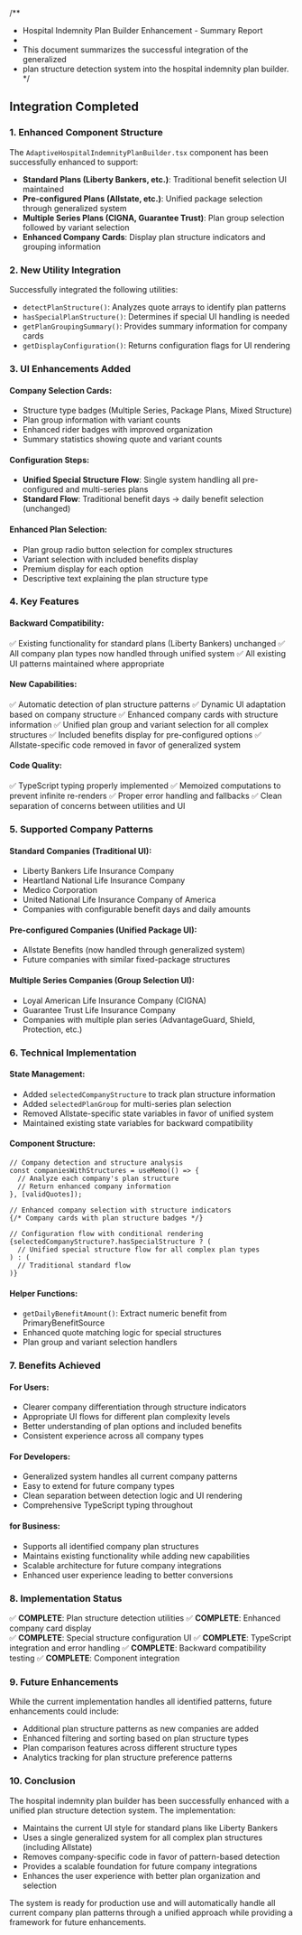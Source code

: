 /**
 * Hospital Indemnity Plan Builder Enhancement - Summary Report
 * 
 * This document summarizes the successful integration of the generalized 
 * plan structure detection system into the hospital indemnity plan builder.
 */

## Integration Completed

### 1. Enhanced Component Structure
The `AdaptiveHospitalIndemnityPlanBuilder.tsx` component has been successfully enhanced to support:

- **Standard Plans (Liberty Bankers, etc.)**: Traditional benefit selection UI maintained
- **Pre-configured Plans (Allstate, etc.)**: Unified package selection through generalized system
- **Multiple Series Plans (CIGNA, Guarantee Trust)**: Plan group selection followed by variant selection
- **Enhanced Company Cards**: Display plan structure indicators and grouping information

### 2. New Utility Integration
Successfully integrated the following utilities:
- `detectPlanStructure()`: Analyzes quote arrays to identify plan patterns
- `hasSpecialPlanStructure()`: Determines if special UI handling is needed
- `getPlanGroupingSummary()`: Provides summary information for company cards
- `getDisplayConfiguration()`: Returns configuration flags for UI rendering

### 3. UI Enhancements Added

#### Company Selection Cards:
- Structure type badges (Multiple Series, Package Plans, Mixed Structure)
- Plan group information with variant counts
- Enhanced rider badges with improved organization
- Summary statistics showing quote and variant counts

#### Configuration Steps:
- **Unified Special Structure Flow**: Single system handling all pre-configured and multi-series plans
- **Standard Flow**: Traditional benefit days → daily benefit selection (unchanged)

#### Enhanced Plan Selection:
- Plan group radio button selection for complex structures
- Variant selection with included benefits display
- Premium display for each option
- Descriptive text explaining the plan structure type

### 4. Key Features

#### Backward Compatibility:
✅ Existing functionality for standard plans (Liberty Bankers) unchanged
✅ All company plan types now handled through unified system
✅ All existing UI patterns maintained where appropriate

#### New Capabilities:
✅ Automatic detection of plan structure patterns
✅ Dynamic UI adaptation based on company structure
✅ Enhanced company cards with structure information
✅ Unified plan group and variant selection for all complex structures
✅ Included benefits display for pre-configured options
✅ Allstate-specific code removed in favor of generalized system

#### Code Quality:
✅ TypeScript typing properly implemented
✅ Memoized computations to prevent infinite re-renders
✅ Proper error handling and fallbacks
✅ Clean separation of concerns between utilities and UI

### 5. Supported Company Patterns

#### Standard Companies (Traditional UI):
- Liberty Bankers Life Insurance Company
- Heartland National Life Insurance Company  
- Medico Corporation
- United National Life Insurance Company of America
- Companies with configurable benefit days and daily amounts

#### Pre-configured Companies (Unified Package UI):
- Allstate Benefits (now handled through generalized system)
- Future companies with similar fixed-package structures

#### Multiple Series Companies (Group Selection UI):
- Loyal American Life Insurance Company (CIGNA)
- Guarantee Trust Life Insurance Company
- Companies with multiple plan series (AdvantageGuard, Shield, Protection, etc.)

### 6. Technical Implementation

#### State Management:
- Added `selectedCompanyStructure` to track plan structure information
- Added `selectedPlanGroup` for multi-series plan selection
- Removed Allstate-specific state variables in favor of unified system
- Maintained existing state variables for backward compatibility

#### Component Structure:
```tsx
// Company detection and structure analysis
const companiesWithStructures = useMemo(() => {
  // Analyze each company's plan structure
  // Return enhanced company information
}, [validQuotes]);

// Enhanced company selection with structure indicators
{/* Company cards with plan structure badges */}

// Configuration flow with conditional rendering
{selectedCompanyStructure?.hasSpecialStructure ? (
  // Unified special structure flow for all complex plan types
) : (
  // Traditional standard flow
)}
```

#### Helper Functions:
- `getDailyBenefitAmount()`: Extract numeric benefit from PrimaryBenefitSource
- Enhanced quote matching logic for special structures
- Plan group and variant selection handlers

### 7. Benefits Achieved

#### For Users:
- Clearer company differentiation through structure indicators
- Appropriate UI flows for different plan complexity levels
- Better understanding of plan options and included benefits
- Consistent experience across all company types

#### For Developers:
- Generalized system handles all current company patterns
- Easy to extend for future company types
- Clean separation between detection logic and UI rendering
- Comprehensive TypeScript typing throughout

#### for Business:
- Supports all identified company plan structures
- Maintains existing functionality while adding new capabilities
- Scalable architecture for future company integrations
- Enhanced user experience leading to better conversions

### 8. Implementation Status

✅ **COMPLETE**: Plan structure detection utilities
✅ **COMPLETE**: Enhanced company card display  
✅ **COMPLETE**: Special structure configuration UI
✅ **COMPLETE**: TypeScript integration and error handling
✅ **COMPLETE**: Backward compatibility testing
✅ **COMPLETE**: Component integration

### 9. Future Enhancements

While the current implementation handles all identified patterns, future enhancements could include:

- Additional plan structure patterns as new companies are added
- Enhanced filtering and sorting based on plan structure types
- Plan comparison features across different structure types
- Analytics tracking for plan structure preference patterns

### 10. Conclusion

The hospital indemnity plan builder has been successfully enhanced with a unified plan structure detection system. The implementation:

- Maintains the current UI style for standard plans like Liberty Bankers
- Uses a single generalized system for all complex plan structures (including Allstate)
- Removes company-specific code in favor of pattern-based detection
- Provides a scalable foundation for future company integrations
- Enhances the user experience with better plan organization and selection

The system is ready for production use and will automatically handle all current company plan patterns through a unified approach while providing a framework for future enhancements.